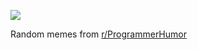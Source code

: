 ![](https://preview.redd.it/n7a316yrf28e1.png?width=640&crop=smart&auto=webp&s=74b99fbea9768e8e3cb61df2fe77d6e57f258c7b)

 Random memes from [r/ProgrammerHumor](https://www.reddit.com/r/ProgrammerHumor/)
